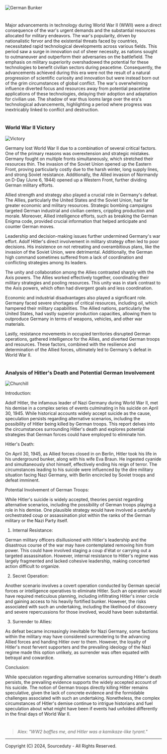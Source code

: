 ![German Bunker](https://github.com/sourceduty/WW2/assets/123030236/0e1940f1-a058-4ee8-a489-a64d2b154cf7)

#

Major advancements in technology during World War II (WWII) were a direct consequence of the war's urgent demands and the substantial resources allocated for military endeavors. The war's popularity, driven by nationalistic fervor and the existential threats faced by countries, necessitated rapid technological developments across various fields. This period saw a surge in innovation out of sheer necessity, as nations sought to outmaneuver and outperform their adversaries on the battlefield. The emphasis on military superiority overshadowed the potential for these technologies to benefit civilian sectors during peacetime. Consequently, the advancements achieved during this era were not the result of a natural progression of scientific curiosity and innovation but were instead born out of the grim circumstances of global conflict. The war's overwhelming influence diverted focus and resources away from potential peacetime applications of these technologies, delaying their adoption and adaptation for civilian use. The shadow of war thus looms large over the era's technological advancements, highlighting a period where progress was inextricably linked to conflict and destruction.

#
### World War II Victory

![Victory](https://github.com/sourceduty/WW2/assets/123030236/0b2f3275-f6e0-48aa-8712-a14f32d26059)

Germany lost World War II due to a combination of several critical factors. One of the primary reasons was overextension and strategic mistakes. Germany fought on multiple fronts simultaneously, which stretched their resources thin. The invasion of the Soviet Union opened up the Eastern Front, proving particularly costly due to the harsh winter, long supply lines, and strong Soviet resistance. Additionally, the Allied invasion of Normandy on D-Day (June 6, 1944) opened up a Western Front, further dividing German military efforts.

Allied strength and strategy also played a crucial role in Germany's defeat. The Allies, particularly the United States and the Soviet Union, had far greater economic and military resources. Strategic bombing campaigns targeted German industrial and civilian centers, crippling production and morale. Moreover, Allied intelligence efforts, such as breaking the German Enigma code, provided crucial information that helped anticipate and counter German moves.

Leadership and decision-making issues further undermined Germany's war effort. Adolf Hitler's direct involvement in military strategy often led to poor decisions. His insistence on not retreating and overambitious plans, like the invasion of the Soviet Union, were detrimental. Additionally, the German high command sometimes suffered from a lack of coordination and conflicting strategies among its leaders.

The unity and collaboration among the Allies contrasted sharply with the Axis powers. The Allies worked effectively together, coordinating their military strategies and pooling resources. This unity was in stark contrast to the Axis powers, which often had divergent goals and less coordination.

Economic and industrial disadvantages also played a significant role. Germany faced severe shortages of critical resources, including oil, which hampered their military capabilities. The Allied nations, particularly the United States, had vastly superior production capacities, allowing them to outproduce Germany in terms of weapons, vehicles, and other war materials.

Lastly, resistance movements in occupied territories disrupted German operations, gathered intelligence for the Allies, and diverted German troops and resources. These factors, combined with the resilience and determination of the Allied forces, ultimately led to Germany's defeat in World War II.

#
### Analysis of Hitler's Death and Potential German Involvement

![Churchill](https://github.com/sourceduty/WW2/assets/123030236/beacc944-094b-4b90-a240-4e0039449d30)

Introduction:

Adolf Hitler, the infamous leader of Nazi Germany during World War II, met his demise in a complex series of events culminating in his suicide on April 30, 1945. While historical accounts widely accept suicide as the cause, speculation persists regarding alternative scenarios, including the possibility of Hitler being killed by German troops. This report delves into the circumstances surrounding Hitler's death and explores potential strategies that German forces could have employed to eliminate him.

Hitler's Death:

On April 30, 1945, as Allied forces closed in on Berlin, Hitler took his life in his underground bunker, along with his wife Eva Braun. He ingested cyanide and simultaneously shot himself, effectively ending his reign of terror. The circumstances leading to his suicide were influenced by the dire military situation facing Nazi Germany, with Berlin encircled by Soviet troops and defeat imminent.

Potential Involvement of German Troops:

While Hitler's suicide is widely accepted, theories persist regarding alternative scenarios, including the possibility of German troops playing a role in his demise. One plausible strategy would have involved a carefully orchestrated coup or assassination plot within the ranks of the German military or the Nazi Party itself.

1. Internal Resistance:

German military officers disillusioned with Hitler's leadership and the disastrous course of the war may have contemplated removing him from power. This could have involved staging a coup d'état or carrying out a targeted assassination. However, internal resistance to Hitler's regime was largely fragmented and lacked cohesive leadership, making concerted action difficult to organize.

2. Secret Operation:
   
Another scenario involves a covert operation conducted by German special forces or intelligence operatives to eliminate Hitler. Such an operation would have required meticulous planning, including infiltrating Hitler's inner circle and gaining access to his heavily fortified bunker. However, the risks associated with such an undertaking, including the likelihood of discovery and severe repercussions for those involved, would have been substantial.

3. Surrender to Allies:
   
As defeat became increasingly inevitable for Nazi Germany, some factions within the military may have considered surrendering to the advancing Allied forces and handing Hitler over to them. However, the loyalty of Hitler's most fervent supporters and the prevailing ideology of the Nazi regime made this option unlikely, as surrender was often equated with betrayal and cowardice.

Conclusion:

While speculation regarding alternative scenarios surrounding Hitler's death persists, the prevailing evidence supports the widely accepted account of his suicide. The notion of German troops directly killing Hitler remains speculative, given the lack of concrete evidence and the formidable challenges associated with such an undertaking. Nonetheless, the complex circumstances of Hitler's demise continue to intrigue historians and fuel speculation about what might have been if events had unfolded differently in the final days of World War II.

#

> Alex: *"WW2 baffles me, and Hitler was a kamikaze-like tyrant."*

***
Copyright (C) 2024, Sourceduty - All Rights Reserved.
